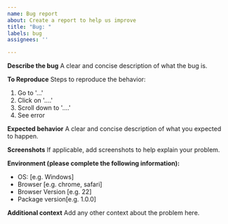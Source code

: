 ```yaml
---
name: Bug report
about: Create a report to help us improve
title: "Bug: "
labels: bug
assignees: ''

---
```


**Describe the bug**
A clear and concise description of what the bug is.

**To Reproduce**
Steps to reproduce the behavior:
1. Go to '...'
2. Click on '....'
3. Scroll down to '....'
4. See error

**Expected behavior**
A clear and concise description of what you expected to happen.

**Screenshots**
If applicable, add screenshots to help explain your problem.

**Environment (please complete the following information):**
 - OS: [e.g. Windows]
 - Browser [e.g. chrome, safari]
 - Browser Version [e.g. 22]
 - Package version[e.g. 1.0.0]

**Additional context**
Add any other context about the problem here.
